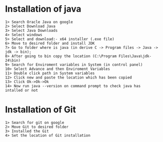 # Installation of java

    1> Search Oracle Java on google 
    2> Select Download Java
    3> Select Java Downloads
    4> Select windows
    5> Select and download:- x64 installer (.exe file) 
    6> Move to desired folder and install JDK
    7> Go to folder where is java (in derive C -> Program files -> Java -> jdk -> bin);
    8> After going to bin copy the location (C:\Program Files\Java\jdk-24\bin)
    9> Search for Enviroment variables in System (in control panel)
    10> Select Advance and then Enviroment Variables
    11> Double click path in System variables 
    12> Click new and paste the location which has been copied
    13> Click Ok->Ok->Ok
    14> Now run java --version on command prompt to check java has intalled or not

# Installation of Git

    1> Search for git on google
    2> Move Git to desired folder
    3> Installed the Git
    4> Set the location of Git installation
